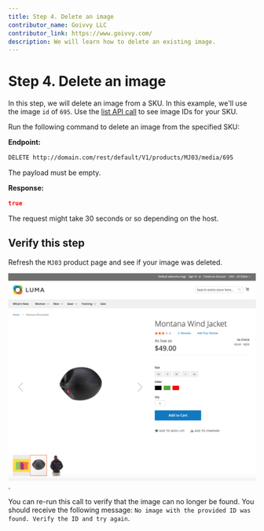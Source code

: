 ```yaml
---
title: Step 4. Delete an image 
contributor_name: Goivvy LLC
contributor_link: https://www.goivvy.com/
description: We will learn how to delete an existing image.
--- 
```


# Step 4. Delete an image

In this step, we will delete an image from a SKU. In this example, we'll use the image `id` of `695`. Use the [list API call](https://developer.adobe.com/commerce/webapi/rest/tutorials/image/list/) to see image IDs for your SKU.

Run the following command to delete an image from the specified SKU:

**Endpoint:**

```html
DELETE http://domain.com/rest/default/V1/products/MJ03/media/695
```

The payload must be empty.

**Response:**

```json
true
```

The request might take 30 seconds or so depending on the host.

## Verify this step

Refresh the `MJ03` product page and see if your image was deleted.

![Deleted Image](../../../_images/delete-image-frontend.png).

You can re-run this call to verify that the image can no longer be found. You should receive the following message: `No image with the provided ID was found. Verify the ID and try again`.
